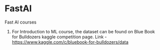 # FastAI
Fast AI courses

1. For Introduction to ML course, the dataset can be found on Blue Book for Bulldozers kaggle competition page.
   Link - https://www.kaggle.com/c/bluebook-for-bulldozers/data
